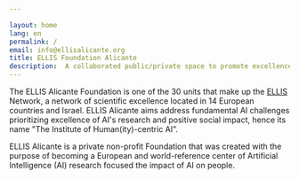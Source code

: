 ```yaml
---

layout: home
lang: en
permalink: /
email: info@ellisalicante.org
title: ELLIS Foundation Alicante
description:  A collaborated public/private space to promote excellence in research and social impact of AI.
---
```


The ELLIS Alicante Foundation is one of the 30 units that make up the [ELLIS](https://ellis.eu) Network, a network of scientific excellence located in 14 European countries and Israel. ELLIS Alicante aims address fundamental AI challenges prioritizing excellence of AI's research and positive social impact, hence its name "The Institute of Human(ity)-centric AI".

ELLIS Alicante is a private non-profit Foundation that was created with the purpose of becoming a European and world-reference center of Artificial Intelligence (AI) research focused the impact of AI on people.